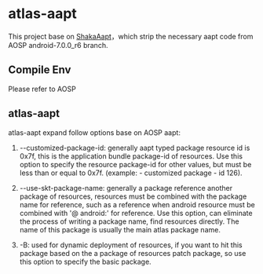 # atlas-aapt

This project base on [ShakaAapt](https://github.com/rover12421/ShakaAapt)，which strip the necessary aapt code from AOSP android-7.0.0_r6 branch.

## Compile Env

Please refer to AOSP

## atlas-aapt

atlas-aapt expand follow options base on AOSP aapt:

1. --customized-package-id: generally aapt typed package resource id is 0x7f, this is the application bundle package-id of resources. Use this option to specify the resource package-id for other values, but must be less than or equal to 0x7f. (example: - customized package - id 126).

2. --use-skt-package-name: generally a package reference another package of resources, resources must be combined with the package name for reference, such as a reference when android resource must be combined with '@ android:' for reference. Use this option, can eliminate the process of writing a package name, find resources directly. The name of this package is usually the main atlas package name.

3. -B: used for dynamic deployment of resources, if you want to hit this package based on the a package of resources patch package, so use this option to specify the basic package.